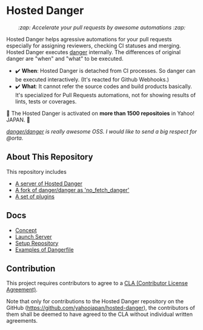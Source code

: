 # Hosted Danger

<p align="center">
  <i>:zap: Accelerate your pull requests by awesome automations :zap:</i>
</p>

Hosted Danger helps agressive automations for your pull requests especially for assigning reviewers, checking CI statuses and merging.
Hosted Danger executes [danger](https://github.com/danger/danger) internally. The differences of original danger are "when" and "what" to be executed.

- :heavy_check_mark: **When**: Hosted Danger is detached from CI processes. So danger can be executed interactively. (It's reacted for Github Webhooks.)
- :heavy_check_mark: **What**: It cannot refer the source codes and build products basically. It's specialized for Pull Requests automations, not for showing results of lints, tests or coverages.

:rocket: The Hosted Danger is activated on **more than 1500 repositoies** in Yahoo! JAPAN. :rocket:

<i>[danger/danger](https://github.com/danger/danger) is really awesome OSS. I would like to send a big respect for @orta.</i>

## About This Repository
This repository includes
- [A server of Hosted Danger](/src)
- [A fork of danger/danger as 'no_fetch_danger'](/no_fetch_danger)
- [A set of plugins](/plugins)

## Docs
- [Concept](/docs/concept.md)
- [Launch Server](/docs/launch_server.md)
- [Setup Repository](/docs/setup_repository.md)
- [Examples of Dangerfile](/docs/example_of_dangerfile.md)

## Contribution

This project requires contributors to agree to a [CLA (Contributor License Agreement)](https://gist.github.com/ydnjp/3095832f100d5c3d2592).

Note that only for contributions to the Hosted Danger repository on the GitHub (https://github.com/yahoojapan/hosted-danger), the contributors of them shall be deemed to have agreed to the CLA without individual written agreements.
